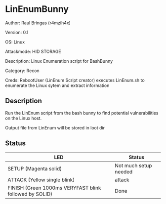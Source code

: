 # LinEnumBunny

Author: Raul Bringas (r4mzih4x)

Version: 0.1

OS: Linux

Attackmode: HID STORAGE

Description: Linux Enumeration script for BashBunny

Category: Recon

Creds: RebootUser (LinEnum Script creator)
executes LinEnum.sh to enumerate the Linux sytem and extract information


## Description

Run the LinEnum script from the bash bunny to find potential vulnerabilities on the Linux host.

Output file from LinEnum will be stored in loot dir


## Status

|LED|Status|
|-|-|
|SETUP (Magenta solid)|Not much setup needed|
|ATTACK (Yellow single blink)|attack|
|FINISH (Green 1000ms VERYFAST blink followed by SOLID)|Done|
